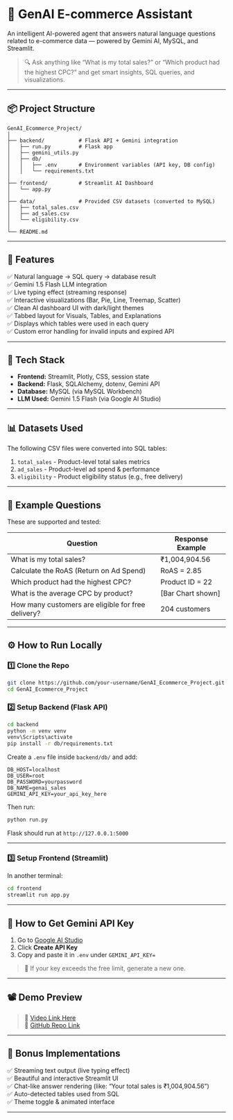 # 🤖 GenAI E-commerce Assistant

An intelligent AI-powered agent that answers natural language questions related to e-commerce data — powered by Gemini AI, MySQL, and Streamlit.

> 🔍 Ask anything like “What is my total sales?” or “Which product had the highest CPC?” and get smart insights, SQL queries, and visualizations.

---

## 📦 Project Structure

```
GenAI_Ecommerce_Project/
│
├── backend/           # Flask API + Gemini integration
│   ├── run.py         # Flask app
│   ├── gemini_utils.py
│   ├── db/            
│   │   ├── .env       # Environment variables (API key, DB config)
│   │   └── requirements.txt
│
├── frontend/          # Streamlit AI Dashboard
│   └── app.py         
│
├── data/              # Provided CSV datasets (converted to MySQL)
│   ├── total_sales.csv
│   ├── ad_sales.csv
│   └── eligibility.csv
│
└── README.md
```

---

## 🚀 Features

✅ Natural language → SQL query → database result  
✅ Gemini 1.5 Flash LLM integration  
✅ Live typing effect (streaming response)  
✅ Interactive visualizations (Bar, Pie, Line, Treemap, Scatter)  
✅ Clean AI dashboard UI with dark/light themes  
✅ Tabbed layout for Visuals, Tables, and Explanations  
✅ Displays which tables were used in each query  
✅ Custom error handling for invalid inputs and expired API

---

## 🧠 Tech Stack

- **Frontend:** Streamlit, Plotly, CSS, session state
- **Backend:** Flask, SQLAlchemy, dotenv, Gemini API
- **Database:** MySQL (via MySQL Workbench)
- **LLM Used:** Gemini 1.5 Flash (via Google AI Studio)

---

## 📊 Datasets Used

The following CSV files were converted into SQL tables:

1. `total_sales` - Product-level total sales metrics  
2. `ad_sales` - Product-level ad spend & performance  
3. `eligibility` - Product eligibility status (e.g., free delivery)

---

## 🧪 Example Questions

These are supported and tested:

| Question | Response Example |
|----------|------------------|
| What is my total sales? | ₹1,004,904.56 |
| Calculate the RoAS (Return on Ad Spend) | RoAS = 2.85 |
| Which product had the highest CPC? | Product ID = 22 |
| What is the average CPC by product? | [Bar Chart shown] |
| How many customers are eligible for free delivery? | 204 customers |

---

## ⚙️ How to Run Locally

### 1️⃣ Clone the Repo

```bash
git clone https://github.com/your-username/GenAI_Ecommerce_Project.git
cd GenAI_Ecommerce_Project
```

### 2️⃣ Setup Backend (Flask API)

```bash
cd backend
python -m venv venv
venv\Scripts\activate
pip install -r db/requirements.txt
```

Create a `.env` file inside `backend/db/` and add:

```
DB_HOST=localhost
DB_USER=root
DB_PASSWORD=yourpassword
DB_NAME=genai_sales
GEMINI_API_KEY=your_api_key_here
```

Then run:

```bash
python run.py
```

Flask should run at `http://127.0.0.1:5000`

---

### 3️⃣ Setup Frontend (Streamlit)

In another terminal:

```bash
cd frontend
streamlit run app.py
```

---

## 🔐 How to Get Gemini API Key

1. Go to [Google AI Studio](https://aistudio.google.com/app/apikey)
2. Click **Create API Key**
3. Copy and paste it in `.env` under `GEMINI_API_KEY=`

> 🛑 If your key exceeds the free limit, generate a new one.

---

## 📽️ Demo Preview

> 🎥 [Video Link Here](https://drive.google.com/file/d/1VFAO0V8_lWnc2SHd_czo3cxNH0VqYYge/view?usp=sharing)  
> 📂 [GitHub Repo Link](https://github.com/abubakar07g/GenAI-E-commerce-Assistance)

---

## 🎁 Bonus Implementations

✅ Streaming text output (live typing effect)  
✅ Beautiful and interactive Streamlit UI  
✅ Chat-like answer rendering (like: “Your total sales is ₹1,004,904.56”)  
✅ Auto-detected tables used from SQL  
✅ Theme toggle & animated interface  

---



